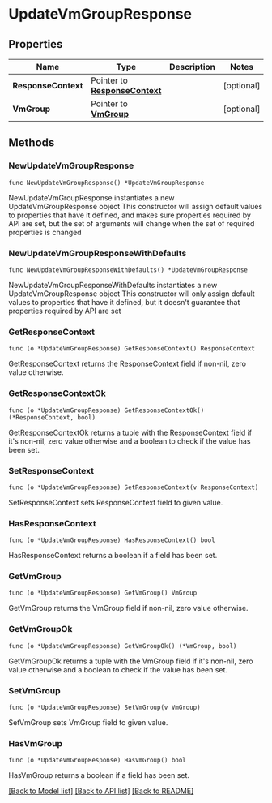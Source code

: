 # UpdateVmGroupResponse

## Properties

Name | Type | Description | Notes
------------ | ------------- | ------------- | -------------
**ResponseContext** | Pointer to [**ResponseContext**](ResponseContext.md) |  | [optional] 
**VmGroup** | Pointer to [**VmGroup**](VmGroup.md) |  | [optional] 

## Methods

### NewUpdateVmGroupResponse

`func NewUpdateVmGroupResponse() *UpdateVmGroupResponse`

NewUpdateVmGroupResponse instantiates a new UpdateVmGroupResponse object
This constructor will assign default values to properties that have it defined,
and makes sure properties required by API are set, but the set of arguments
will change when the set of required properties is changed

### NewUpdateVmGroupResponseWithDefaults

`func NewUpdateVmGroupResponseWithDefaults() *UpdateVmGroupResponse`

NewUpdateVmGroupResponseWithDefaults instantiates a new UpdateVmGroupResponse object
This constructor will only assign default values to properties that have it defined,
but it doesn't guarantee that properties required by API are set

### GetResponseContext

`func (o *UpdateVmGroupResponse) GetResponseContext() ResponseContext`

GetResponseContext returns the ResponseContext field if non-nil, zero value otherwise.

### GetResponseContextOk

`func (o *UpdateVmGroupResponse) GetResponseContextOk() (*ResponseContext, bool)`

GetResponseContextOk returns a tuple with the ResponseContext field if it's non-nil, zero value otherwise
and a boolean to check if the value has been set.

### SetResponseContext

`func (o *UpdateVmGroupResponse) SetResponseContext(v ResponseContext)`

SetResponseContext sets ResponseContext field to given value.

### HasResponseContext

`func (o *UpdateVmGroupResponse) HasResponseContext() bool`

HasResponseContext returns a boolean if a field has been set.

### GetVmGroup

`func (o *UpdateVmGroupResponse) GetVmGroup() VmGroup`

GetVmGroup returns the VmGroup field if non-nil, zero value otherwise.

### GetVmGroupOk

`func (o *UpdateVmGroupResponse) GetVmGroupOk() (*VmGroup, bool)`

GetVmGroupOk returns a tuple with the VmGroup field if it's non-nil, zero value otherwise
and a boolean to check if the value has been set.

### SetVmGroup

`func (o *UpdateVmGroupResponse) SetVmGroup(v VmGroup)`

SetVmGroup sets VmGroup field to given value.

### HasVmGroup

`func (o *UpdateVmGroupResponse) HasVmGroup() bool`

HasVmGroup returns a boolean if a field has been set.


[[Back to Model list]](../README.md#documentation-for-models) [[Back to API list]](../README.md#documentation-for-api-endpoints) [[Back to README]](../README.md)


